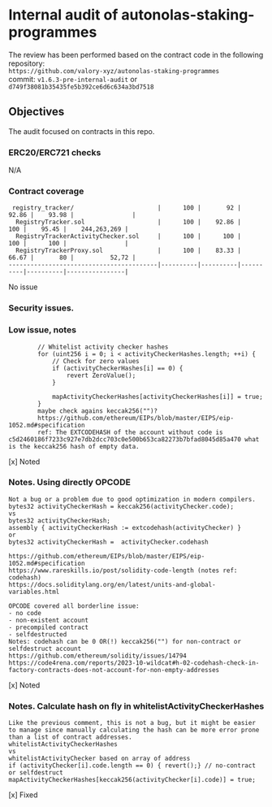# Internal audit of autonolas-staking-programmes
The review has been performed based on the contract code in the following repository:<br>
`https://github.com/valory-xyz/autonolas-staking-programmes` <br>
commit: `v1.6.3-pre-internal-audit` or `d749f38081b35435fe5b392ce6d6c634a3bd7518` <br> 

## Objectives
The audit focused on contracts in this repo. <br>

### ERC20/ERC721 checks
N/A

### Contract coverage
```
 registry_tracker/                       |      100 |       92 |    92.86 |    93.98 |                |
  RegistryTracker.sol                    |      100 |    92.86 |      100 |    95.45 |    244,263,269 |
  RegistryTrackerActivityChecker.sol     |      100 |      100 |      100 |      100 |                |
  RegistryTrackerProxy.sol               |      100 |    83.33 |    66.67 |       80 |          52,72 |
-----------------------------------------|----------|----------|----------|----------|----------------|
```
No issue

### Security issues. 
### Low issue, notes
```
        // Whitelist activity checker hashes
        for (uint256 i = 0; i < activityCheckerHashes.length; ++i) {
            // Check for zero values
            if (activityCheckerHashes[i] == 0) {
                revert ZeroValue();
            }

            mapActivityCheckerHashes[activityCheckerHashes[i]] = true;
        }
        maybe check agains keccak256("")?
        https://github.com/ethereum/EIPs/blob/master/EIPS/eip-1052.md#specification
        ref: The EXTCODEHASH of the account without code is c5d2460186f7233c927e7db2dcc703c0e500b653ca82273b7bfad8045d85a470 what is the keccak256 hash of empty data.
```
[x] Noted

### Notes. Using directly OPCODE 
```
Not a bug or a problem due to good optimization in modern compilers.
bytes32 activityCheckerHash = keccak256(activityChecker.code);
vs 
bytes32 activityCheckerHash;    
assembly { activityCheckerHash := extcodehash(activityChecker) }
or
bytes32 activityCheckerHash =  activityChecker.codehash

https://github.com/ethereum/EIPs/blob/master/EIPS/eip-1052.md#specification
https://www.rareskills.io/post/solidity-code-length (notes ref: codehash)
https://docs.soliditylang.org/en/latest/units-and-global-variables.html

OPCODE covered all borderline issue: 
- no code
- non-existent account
- precompiled contract
- selfdestructed 
Notes: codehash can be 0 OR(!) keccak256("") for non-contract or selfdestruct account
https://github.com/ethereum/solidity/issues/14794
https://code4rena.com/reports/2023-10-wildcat#h-02-codehash-check-in-factory-contracts-does-not-account-for-non-empty-addresses
```
[x] Noted

### Notes. Calculate hash on fly in whitelistActivityCheckerHashes
```
Like the previous comment, this is not a bug, but it might be easier to manage since manually calculating the hash can be more error prone than a list of contract addresses.
whitelistActivityCheckerHashes
vs
whitelistActivityChecker based on array of address
if (activityChecker[i].code.length == 0) { revert();} // no-contract or selfdestruct
mapActivityCheckerHashes[keccak256(activityChecker[i].code)] = true;
```
[x] Fixed


